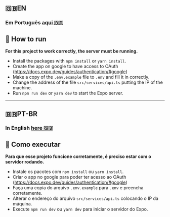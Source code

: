 <h2><a name="ptbr">🇬🇧EN</a></h2>

### Em Português [aqui 🇧🇷](#ptbr)

## 🚀 How to run

**For this project to work correctly, the server must be running.**

- Install the packages with `npm install` or `yarn install`.
- Create the app on google to have access to OAuth (<https://docs.expo.dev/guides/authentication/#google>)
- Make a copy of the `.env.example` file to `.env` and fill it in correctly.
- Change the address of the file `src/services/api.ts` putting the IP of the machine.
- Run `npm run dev` or `yarn dev` to start the Expo server.

---

<h2><a name="ptbr">🇧🇷PT-BR</a></h2>

### In English [here 🇬🇧](#en)
## 🚀 Como executar

**Para que esse projeto funcione corretamente, é preciso estar com o servidor rodando.**

- Instale os pacotes com `npm install` ou `yarn install`.
- Criar o app no google para poder ter acesso ao OAuth (<https://docs.expo.dev/guides/authentication/#google>)
- Faça uma copia do arquivo `.env.example` para `.env` e preencha corretamente.
- Alterar o endereço do arquivo `src/services/api.ts` colocando o IP da máquina.
- Execute `npm run dev` ou `yarn dev` para iniciar o servidor do Expo.